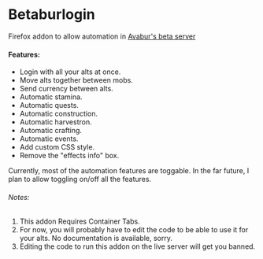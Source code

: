 # Betaburlogin
Firefox addon to allow automation in [Avabur's beta server](https://beta.avabur.com)

#### Features:
* Login with all your alts at once.
* Move alts together between mobs.
* Send currency between alts.
* Automatic stamina.
* Automatic quests.
* Automatic construction.
* Automatic harvestron.
* Automatic crafting.
* Automatic events.
* Add custom CSS style.
* Remove the "effects info" box.

Currently, most of the automation features are toggable. In the far future, I plan to allow toggling on/off all the features.


###### Notes:
1. This addon Requires Container Tabs.
2. For now, you will probably have to edit the code to be able to use it for your alts. No documentation is available, sorry.
3. Editing the code to run this addon on the live server will get you banned.
